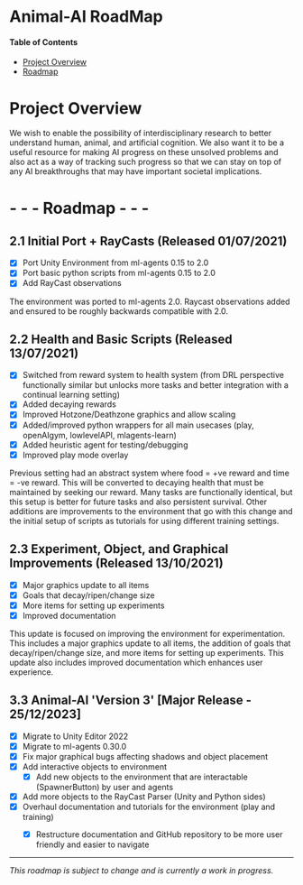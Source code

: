 # Animal-AI RoadMap

#### Table of Contents
- [Project Overview](#overview)
- [Roadmap](#roadmap)

# Project Overview

We wish to enable the possibility of interdisciplinary research to better understand human, animal, and artificial cognition. We also want it to be a useful resource for making AI progress on these unsolved problems and also act as a way of tracking such progress so that we can stay on top of any AI breakthroughs that may have important societal implications.

# - - - Roadmap - - - 

## 2.1 Initial Port + RayCasts (Released 01/07/2021)

- [x] Port Unity Environment from ml-agents 0.15 to 2.0
- [x] Port basic python scripts from ml-agents 0.15 to 2.0
- [x] Add RayCast observations

The environment was ported to ml-agents 2.0. Raycast observations added and ensured to be roughly backwards compatible with 2.0.

## 2.2 Health and Basic Scripts (Released 13/07/2021)

- [x] Switched from reward system to health system (from DRL perspective functionally similar but unlocks more tasks and better integration with a continual learning setting)
- [x] Added decaying rewards
- [x] Improved Hotzone/Deathzone graphics and allow scaling
- [x] Added/improved python wrappers for all main usecases (play, openAIgym, lowlevelAPI, mlagents-learn)
- [x] Added heuristic agent for testing/debugging
- [x] Improved play mode overlay

Previous setting had an abstract system where food = +ve reward and time = -ve reward. This will be converted to decaying health that must be maintained by seeking our reward. Many tasks are functionally identical, but this setup is better for future tasks and also persistent survival. Other additions are improvements to the environment that go with this change and the initial setup of scripts as tutorials for using different training settings.

## 2.3 Experiment, Object, and Graphical Improvements (Released 13/10/2021)

- [x] Major graphics update to all items
- [x] Goals that decay/ripen/change size
- [x] More items for setting up experiments
- [x] Improved documentation

This update is focused on improving the environment for experimentation. This includes a major graphics update to all items, the addition of goals that decay/ripen/change size, and more items for setting up experiments. This update also includes improved documentation which enhances user experience.

## 3.3 Animal-AI 'Version 3' [Major Release - 25/12/2023]

- [x] Migrate to Unity Editor 2022
- [x] Migrate to ml-agents 0.30.0
- [x] Fix major graphical bugs affecting shadows and object placement
- [x] Add interactive objects to environment
    - [x] Add new objects to the environment that are interactable (SpawnerButton) by user and agents
- [x] Add more objects to the RayCast Parser (Unity and Python sides) 
- [x] Overhaul documentation and tutorials for the environment (play and training)
    - [x] Restructure documentation and GitHub repository to be more user friendly and easier to navigate


---

_This roadmap is subject to change and is currently a work in progress._